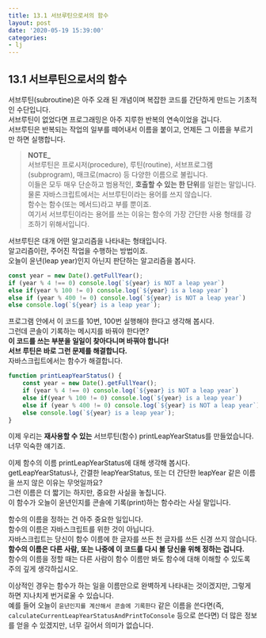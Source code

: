 ```yaml
---
title: 13.1 서브루틴으로서의 함수
layout: post
date: '2020-05-19 15:39:00'
categories:
- lj
---
```


## 13.1 서브루틴으로서의 함수

서브루틴(subroutine)은 아주 오래 된 개념이며 복잡한 코드를 간단하게 만드는 기초적인 수단입니다.  
서브루틴이 없었다면 프로그래밍은 아주 지루한 반복의 연속이었을 겁니다.  
서브루틴은 반복되는 작업의 일부를 떼어내서 이름을 붙이고, 언제든 그 이름을 부르기만 하면 실행합니다.

>**NOTE_**  
>서브루틴은 프로시저(procedure), 루틴(routine), 서브프로그램(subprogram), 매크로(macro) 등 다양한 이름으로 불립니다.  
>이들은 모두 매우 단순하고 범용적인, **호출할 수 있는 한 단위**를 일컫는 말입니다.  
>물론 자바스크립트에서는 서브루틴이라는 용어를 쓰지 않습니다.  
>함수는 함수(또는 메서드)라고 부를 뿐이죠.  
>여기서 서브루틴이라는 용어를 쓰는 이유는 함수의 가장 간단한 사용 형태를 강조하기 위해서입니다.

서브루틴은 대개 어떤 알고리즘을 나타내는 형태입니다.  
알고리즘이란, 주어진 작업을 수행하는 방법이죠.  
오늘이 윤년(leap year)인지 아닌지 판단하는 알고리즘을 봅시다.

```javascript
const year = new Date().getFullYear();
if (year % 4 !== 0) console.log(`${year} is NOT a leap year`)
else if(year % 100 != 0) console.log(`${year} is a leap year`)
else if (year % 400 != 0) console.log(`${year} is NOT a leap year`)
else console.log(`${year} is a leap year`);
```

프로그램 안에서 이 코드를 10번, 100번 실행해야 한다고 생각해 봅시다.  
그런데 콘솔이 기록하는 메시지를 바꿔야 한다면?  
**이 코드를 쓰는 부분을 일일이 찾아다니며 바꿔야 합니다!**  
**서브 루틴은 바로 그런 문제를 해결합니다.**  
자바스크립트에서는 함수가 해결합니다.

```javascript
function printLeapYearStatus() {
    const year = new Date().getFullYear();
    if (year % 4 !== 0) console.log(`${year} is NOT a leap year`)
    else if(year % 100 != 0) console.log(`${year} is a leap year`)
    else if (year % 400 != 0) console.log(`${year} is NOT a leap year`)
    else console.log(`${year} is a leap year`);
}
```

이제 우리는 **재사용할 수 있는** 서브루틴(함수) printLeapYearStatus를 만들었습니다.  
너무 익숙한 얘기죠.

이제 함수의 이름 printLeapYearStatus에 대해 생각해 봅시다.  
getLeapYearStatus나, 간결한 leapYearStatus, 또는 더 간단한 leapYear 같은 이름을 쓰지 않은 이유는 무엇일까요?  
그런 이름은 더 짧기는 하지만, 중요한 사실을 놓칩니다.  
이 함수가 오늘이 윤년인지를 콘솔에 기록(print)하는 함수라는 사실 말입니다.

함수의 이름을 정하는 건 아주 중요한 일입니다.  
함수의 이름은 자바스크립트를 위한 것이 아닙니다.  
자바스크립트는 당신이 함수 이름에 한 글자를 쓰든 천 글자를 쓰든 신경 쓰지 않습니다.  
**함수의 이름은 다른 사람, 또는 나중에 이 코드를 다시 볼 당신을 위해 정하는 겁니다.**  
함수의 이름을 정할 때는 다른 사람이 함수 이름만 봐도 함수에 대해 이해할 수 있도록 주의 깊게 생각하십시오.

이상적인 경우는 함수가 하는 일을 이름만으로 완벽하게 나타내는 것이겠지만, 그렇게 하면 지나치게 번거로울 수 있습니다.  
예를 들어 오늘이 `윤년인지를 계산해서 콘솔에 기록한다` 같은 이름을 쓴다면(즉, `calculateCurrentLeapYearStatusAndPrintToConsole` 등으로 쓴다면)
더 많은 정보를 얻을 수 있겠지만, 너무 길어서 의미가 없습니다.